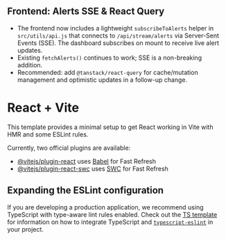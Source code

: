 ## Frontend: Alerts SSE & React Query

- The frontend now includes a lightweight `subscribeToAlerts` helper in `src/utils/api.js` that connects to `/api/stream/alerts` via Server-Sent Events (SSE). The dashboard subscribes on mount to receive live alert updates.
- Existing `fetchAlerts()` continues to work; SSE is a non-breaking addition.
- Recommended: add `@tanstack/react-query` for cache/mutation management and optimistic updates in a follow-up change.
# React + Vite

This template provides a minimal setup to get React working in Vite with HMR and some ESLint rules.

Currently, two official plugins are available:

- [@vitejs/plugin-react](https://github.com/vitejs/vite-plugin-react/blob/main/packages/plugin-react) uses [Babel](https://babeljs.io/) for Fast Refresh
- [@vitejs/plugin-react-swc](https://github.com/vitejs/vite-plugin-react/blob/main/packages/plugin-react-swc) uses [SWC](https://swc.rs/) for Fast Refresh

## Expanding the ESLint configuration

If you are developing a production application, we recommend using TypeScript with type-aware lint rules enabled. Check out the [TS template](https://github.com/vitejs/vite/tree/main/packages/create-vite/template-react-ts) for information on how to integrate TypeScript and [`typescript-eslint`](https://typescript-eslint.io) in your project.
